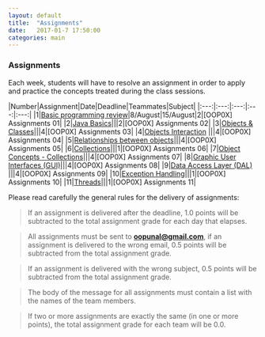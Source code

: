 ```yaml
---
layout: default
title:  "Assignments"
date:   2017-01-7 17:50:00
categories: main
---
```


### Assignments 

Each week, students will have to resolve an assignment in order to apply and practice the concepts treated during the class sessions. 

|Number|Assignment|Date|Deadline|Teammates|Subject|
|:---:|:---:|:---:|:---:|:---:|
|1|[Basic programming review](https://drive.google.com/open?id=0B6uYBzkBeRiaWkk2QlhNVnJQZkE)|8/August|15/August|2|[OOP0X] Assignments 01|
|2|[Java Basics]()|||2|[OOP0X] Assignments 02|
|3|[Objects & Classes]()|||4|[OOP0X] Assignments 03|
|4|[Objects Interaction]() |||4|[OOP0X] Assignments 04|
|5|[Relationships between objects]()|||4|[OOP0X] Assignments 05|
|6|[Collections]()|||1|[OOP0X] Assignments 06|
|7|[Object Concepts - Collections]()|||4|[OOP0X] Assignments 07|
|8|[Graphic User Interfaces (GUI)]()|||4|[OOP0X] Assignments 08|
|9|[Data Access Layer (DAL)]() |||4|[OOP0X] Assignments 09|
|10|[Exception Handling]()|||1|[OOP0X] Assignments 10|
|11|[Threads]()|||1|[OOP0X] Assignments 11|

Please read carefully the general rules for the delivery of assignments:

> If an assignment is delivered after the deadline, 1.0 points will be subtracted to the total assignment grade for each day that elapses. 

> All assignments must be sent to **oopunal@gmail.com**, if an assignment is delivered to the wrong email, 0.5 points will be subtracted from the total assignment grade.

> If an assignment is delivered with the wrong subject, 0.5 points will be subtracted from the total assignment grade.

> The body of the message for all assignments must contain a list with the names of the team members. 

> If two or more assignments are exactly the same (in one or more points), the total assignment grade for each team will be 0.0. 
